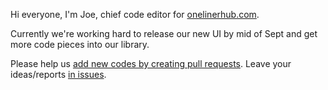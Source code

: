 Hi everyone, I'm Joe, chief code editor for [onelinerhub.com](https://onelinerhub.com/).

Currently we're working hard to release our new UI by mid of Sept and get more code pieces into our library.

Please help us [add new codes by creating pull requests](https://github.com/nonunicorn/onelinerhub#help-by-contributing).
Leave your ideas/reports [in issues](https://github.com/nonunicorn/onelinerhub/issues).
